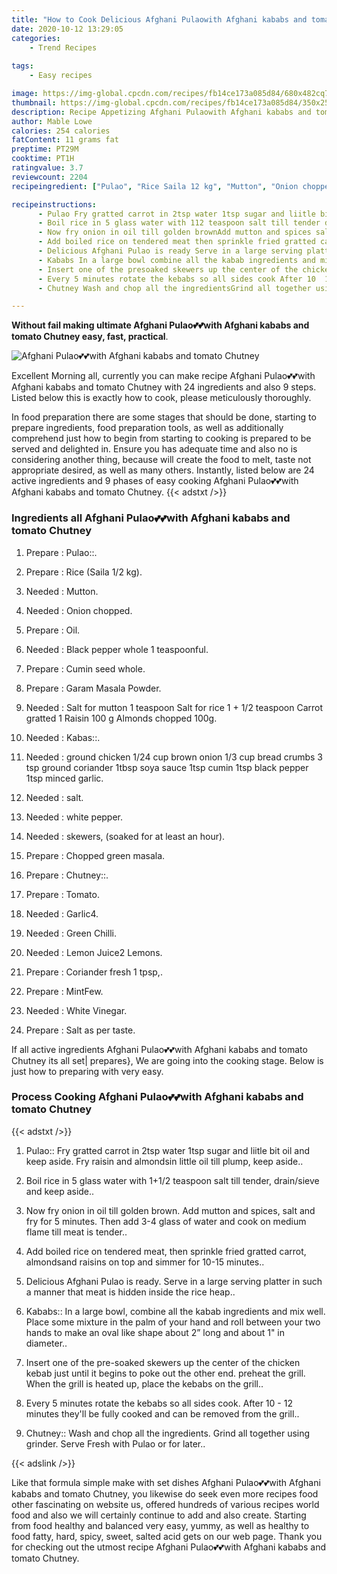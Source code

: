 ```yaml
---
title: "How to Cook Delicious Afghani Pulaowith Afghani kababs and tomato Chutney"
date: 2020-10-12 13:29:05
categories:
    - Trend Recipes
    
tags:
    - Easy recipes

image: https://img-global.cpcdn.com/recipes/fb14ce173a085d84/680x482cq70/afghani-pulao💕💕with-afghani-kababs-and-tomato-chutney-recipe-main-photo.jpg
thumbnail: https://img-global.cpcdn.com/recipes/fb14ce173a085d84/350x250cq70/afghani-pulao💕💕with-afghani-kababs-and-tomato-chutney-recipe-main-photo.jpg
description: Recipe Appetizing Afghani Pulaowith Afghani kababs and tomato Chutney with 24 ingredients and 9 stages of easy cooking.
author: Mable Lowe
calories: 254 calories
fatContent: 11 grams fat
preptime: PT29M
cooktime: PT1H
ratingvalue: 3.7
reviewcount: 2204
recipeingredient: ["Pulao", "Rice Saila 12 kg", "Mutton", "Onion chopped", "Oil", "Black pepper whole 1 teaspoonful", "Cumin seed whole", "Garam Masala Powder", "Salt for mutton 1 teaspoon Salt for rice 1  12 teaspoon Carrot gratted 1 Raisin 100 g Almonds chopped 100g", "Kabas", "ground chicken 124 cup brown onion 13 cup bread crumbs 3 tsp ground coriander 1tbsp soya sauce 1tsp cumin 1tsp black pepper 1tsp minced garlic", "salt", "white pepper", "skewers soaked for at least an hour", "Chopped green masala", "Chutney", "Tomato", "Garlic4", "Green Chilli", "Lemon Juice2 Lemons", "Coriander fresh 1 tpsp", "MintFew", "White Vinegar", "Salt as per taste"]

recipeinstructions: 
      - Pulao Fry gratted carrot in 2tsp water 1tsp sugar and liitle bit oil and keep asideFry raisin and almondsin little oil till plump keep aside 
      - Boil rice in 5 glass water with 112 teaspoon salt till tender drainsieve and keep aside 
      - Now fry onion in oil till golden brownAdd mutton and spices salt and fry for 5 minutes Then add 34 glass of water and cook on medium flame till meat is tender 
      - Add boiled rice on tendered meat then sprinkle fried gratted carrot almondsand raisins on top and simmer for 1015 minutes 
      - Delicious Afghani Pulao is ready Serve in a large serving platter in such a manner that meat is hidden inside the rice heap 
      - Kababs In a large bowl combine all the kabab ingredients and mix well Place some mixture in the palm of your hand and roll between your two hands to make an oval like shape about 2 long and about 1 in diameter 
      - Insert one of the presoaked skewers up the center of the chicken kebab just until it begins to poke out the other end preheat the grill When the grill is heated up place the kebabs on the grill 
      - Every 5 minutes rotate the kebabs so all sides cook After 10  12 minutes theyll be fully cooked and can be removed from the grill 
      - Chutney Wash and chop all the ingredientsGrind all together using grinder Serve Fresh with Pulao or for later

---
```




**Without fail making ultimate Afghani Pulao💕💕with Afghani kababs and tomato Chutney easy, fast, practical**. 


![Afghani Pulao💕💕with Afghani kababs and tomato Chutney](https://img-global.cpcdn.com/recipes/fb14ce173a085d84/680x482cq70/afghani-pulao💕💕with-afghani-kababs-and-tomato-chutney-recipe-main-photo.jpg "Afghani Pulao💕💕with Afghani kababs and tomato Chutney")




Excellent Morning all, currently you can make recipe Afghani Pulao💕💕with Afghani kababs and tomato Chutney with 24 ingredients and also 9 steps. Listed below this is exactly how to cook, please meticulously thoroughly.

In food preparation there are some stages that should be done, starting to prepare ingredients, food preparation tools, as well as additionally comprehend just how to begin from starting to cooking is prepared to be served and delighted in. Ensure you has adequate time and also no is considering another thing, because will create the food to melt, taste not appropriate desired, as well as many others. Instantly, listed below are 24 active ingredients and 9 phases of easy cooking Afghani Pulao💕💕with Afghani kababs and tomato Chutney.
{{< adstxt />}}

### Ingredients all Afghani Pulao💕💕with Afghani kababs and tomato Chutney


1. Prepare  : Pulao::.

1. Prepare  : Rice (Saila 1/2 kg).

1. Needed  : Mutton.

1. Needed  : Onion chopped.

1. Prepare  : Oil.

1. Needed  : Black pepper whole 1 teaspoonful.

1. Prepare  : Cumin seed whole.

1. Prepare  : Garam Masala Powder.

1. Needed  : Salt for mutton 1 teaspoon Salt for rice 1 + 1/2 teaspoon Carrot gratted 1 Raisin 100 g Almonds chopped 100g.

1. Needed  : Kabas::.

1. Needed  : ground chicken 1/24 cup brown onion 1/3 cup bread crumbs 3 tsp ground coriander 1tbsp soya sauce 1tsp cumin 1tsp black pepper 1tsp minced garlic.

1. Needed  : salt.

1. Needed  : white pepper.

1. Needed  : skewers, (soaked for at least an hour).

1. Prepare  : Chopped green masala.

1. Prepare  : Chutney::.

1. Prepare  : Tomato.

1. Needed  : Garlic4.

1. Needed  : Green Chilli.

1. Needed  : Lemon Juice2 Lemons.

1. Prepare  : Coriander fresh 1 tpsp,.

1. Prepare  : MintFew.

1. Needed  : White Vinegar.

1. Prepare  : Salt as per taste.



If all active ingredients Afghani Pulao💕💕with Afghani kababs and tomato Chutney its all set| prepares}, We are going into the cooking stage. Below is just how to preparing with very easy.

### Process Cooking Afghani Pulao💕💕with Afghani kababs and tomato Chutney

{{< adstxt />}}


1. Pulao:: Fry gratted carrot in 2tsp water 1tsp sugar and liitle bit oil and keep aside.
Fry raisin and almondsin little oil till plump, keep aside..



1. Boil rice in 5 glass water with 1+1/2 teaspoon salt till tender, drain/sieve and keep aside..



1. Now fry onion in oil till golden brown.
Add mutton and spices, salt and fry for 5 minutes. Then add 3-4 glass of water and cook on medium flame till meat is tender..



1. Add boiled rice on tendered meat, then sprinkle fried gratted carrot, almondsand raisins on top and simmer for 10-15 minutes..



1. Delicious Afghani Pulao is ready. Serve in a large serving platter in such a manner that meat is hidden inside the rice heap..



1. Kababs:: In a large bowl, combine all the kabab ingredients and mix well. 
Place some mixture in the palm of your hand and roll between your two hands to make an oval like shape about 2” long and about 1&#34; in diameter..



1. Insert one of the pre-soaked skewers up the center of the chicken kebab just until it begins to poke out the other end. 
preheat the grill. When the grill is heated up, place the kebabs on the grill..



1. Every 5 minutes rotate the kebabs so all sides cook. 
After 10 - 12 minutes they&#39;ll be fully cooked and can be removed from the grill..



1. Chutney:: Wash and chop all the ingredients.
Grind all together using grinder. Serve Fresh with Pulao or for later..





{{< adslink />}}

Like that formula simple make with set dishes Afghani Pulao💕💕with Afghani kababs and tomato Chutney, you likewise do seek even more recipes food other fascinating on website us, offered hundreds of various recipes world food and also we will certainly continue to add and also create. Starting from food healthy and balanced very easy, yummy, as well as healthy to food fatty, hard, spicy, sweet, salted acid gets on our web page. Thank you for checking out the utmost recipe Afghani Pulao💕💕with Afghani kababs and tomato Chutney.

